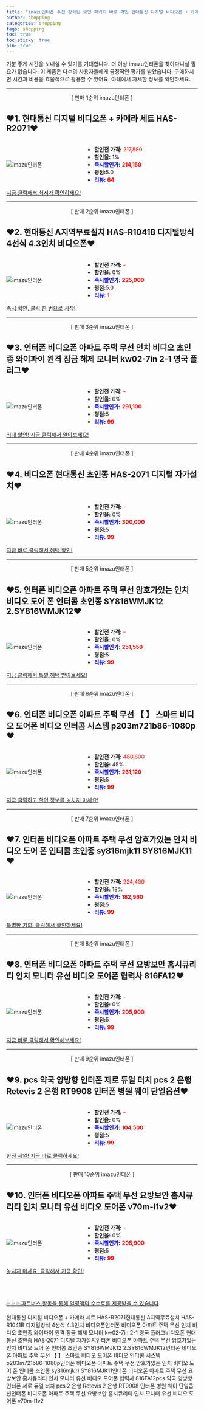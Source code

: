 ```yaml
---
title: "imazu인터폰 추천 강화된 보안 패키지 바로 확인 현대통신 디지털 비디오폰 + 카메라"
author: shopping
categories: shopping
tags: shopping
toc: true
toc_sticky: true
pin: true
---
```

기분 좋게 시간을 보내실 수 있기를 기대합니다. 더 이상 imazu인터폰을 찾아다니실 필요가 없습니다. 이 제품은 다수의 사용자들에게 긍정적인 평가를 받았습니다. 구매하시면 시간과 비용을 효율적으로 활용할 수 있어요. 아래에서 자세한 정보를 확인하세요.

---
<p class="toplist" style="margin: 0 auto; display: block; width: fit-content;">[ 판매 1순위 imazu인터폰 ]</p>

<h2><strong>❤️1. 현대통신 디지털 비디오폰 + 카메라 세트 HAS-R2071❤️</strong></h2>

<div style="display: flex; align-items: center;">
    <div style="flex: 0.4;">
        <img src="https://thumbnail8.coupangcdn.com/thumbnails/remote/230x230ex/image/retail/images/2020/02/28/9/3/1d9ee181-0f1a-466d-91ff-fe7048698955.jpg" alt="imazu인터폰" style="max-width: 100%;">
    </div>
    <div style="flex: 0.6; margin-left: 10px;">
        <ul>
            <li><strong>할인전 가격:</strong> <del style="color: red;">217,880</del></li>
            <li><strong>할인율:</strong> 1%</li>
            <li><span style='color:blue'><strong>즉시할인가:</strong></span> <span style='color:red'><strong>214,150</strong></span></li>
            <li><strong>평점:</strong>5.0</li>
            <li><span style='color:blue'><strong>리뷰:</strong></span> <span style='color:red'><strong>64</strong></span></li>
        </ul>
    </div>
</div>
<div class="center">
    <a href="https://selin100587001.github.io?lptag=AF9450613&subid=githubio&pageKey=1300987970&traceid=V0-153&itemId=2314732084&vendorItemId=70311473431" class="myButton">
        지금 클릭해서 최저가 확인하세요!
    </a>
</div>


---
<p class="toplist" style="margin: 0 auto; display: block; width: fit-content;">[ 판매 2순위 imazu인터폰 ]</p>

<h2><strong>❤️2. 현대통신 A지역무료설치 HAS-R1041B 디지털방식 4선식 4.3인치 비디오폰❤️</strong></h2>

<div style="display: flex; align-items: center;">
    <div style="flex: 0.4;">
        <img src="https://thumbnail10.coupangcdn.com/thumbnails/remote/230x230ex/image/vendor_inventory/96f8/2f1987bf3a4dd0eafb00e63836113a8057f1c511643c9a0a7d1b4c270743.jpg" alt="imazu인터폰" style="max-width: 100%;">
    </div>
    <div style="flex: 0.6; margin-left: 10px;">
        <ul>
            <li><strong>할인전 가격:</strong> <del style="color: red;">-</del></li>
            <li><strong>할인율:</strong> 0%</li>
            <li><span style='color:blue'><strong>즉시할인가:</strong></span> <span style='color:red'><strong>225,000</strong></span></li>
            <li><strong>평점:</strong>5.0</li>
            <li><span style='color:blue'><strong>리뷰:</strong></span> <span style='color:red'><strong>1</strong></span></li>
        </ul>
    </div>
</div>
<div class="center">
    <a href="https://selin100587001.github.io?lptag=AF9450613&subid=githubio&pageKey=1898625463&traceid=V0-153&itemId=3225228905&vendorItemId=71212476644" class="myButton">
        즉시 확인, 클릭 한 번으로 시작!
    </a>
</div>


---
<p class="toplist" style="margin: 0 auto; display: block; width: fit-content;">[ 판매 3순위 imazu인터폰 ]</p>

<h2><strong>❤️3. 인터폰 비디오폰 아파트 주택 무선 인치 비디오 초인종 와이파이 원격 잠금 해제 모니터 kw02-7in 2-1 영국 플러그❤️</strong></h2>

<div style="display: flex; align-items: center;">
    <div style="flex: 0.4;">
        <img src="https://thumbnail9.coupangcdn.com/thumbnails/remote/230x230ex/image/vendor_inventory/2e6b/04939caf052cb2a84c26ae39a11a194ae637c3f49ddc21187bd378694b5e.jpeg" alt="imazu인터폰" style="max-width: 100%;">
    </div>
    <div style="flex: 0.6; margin-left: 10px;">
        <ul>
            <li><strong>할인전 가격:</strong> <del style="color: red;">-</del></li>
            <li><strong>할인율:</strong> 0%</li>
            <li><span style='color:blue'><strong>즉시할인가:</strong></span> <span style='color:red'><strong>291,100</strong></span></li>
            <li><strong>평점:</strong>5</li>
            <li><span style='color:blue'><strong>리뷰:</strong></span> <span style='color:red'><strong>99</strong></span></li>
        </ul>
    </div>
</div>
<div class="center">
    <a href="https://selin100587001.github.io?lptag=AF9450613&subid=githubio&pageKey=6773147559&traceid=V0-153&itemId=15908829819&vendorItemId=84014969383" class="myButton">
        최대 할인! 지금 클릭해서 알아보세요!
    </a>
</div>


---
<p class="toplist" style="margin: 0 auto; display: block; width: fit-content;">[ 판매 4순위 imazu인터폰 ]</p>

<h2><strong>❤️4. 비디오폰 현대통신 초인종 HAS-2071 디지털 자가설치❤️</strong></h2>

<div style="display: flex; align-items: center;">
    <div style="flex: 0.4;">
        <img src="https://thumbnail8.coupangcdn.com/thumbnails/remote/230x230ex/image/vendor_inventory/4c3d/591fed43269bec460812bf8903768c95488693e6188767a562f0e2d68738.jpg" alt="imazu인터폰" style="max-width: 100%;">
    </div>
    <div style="flex: 0.6; margin-left: 10px;">
        <ul>
            <li><strong>할인전 가격:</strong> <del style="color: red;">-</del></li>
            <li><strong>할인율:</strong> 0%</li>
            <li><span style='color:blue'><strong>즉시할인가:</strong></span> <span style='color:red'><strong>300,000</strong></span></li>
            <li><strong>평점:</strong>5</li>
            <li><span style='color:blue'><strong>리뷰:</strong></span> <span style='color:red'><strong>99</strong></span></li>
        </ul>
    </div>
</div>
<div class="center">
    <a href="https://selin100587001.github.io?lptag=AF9450613&subid=githubio&pageKey=1215345788&traceid=V0-153&itemId=2205000837&vendorItemId=70202849016" class="myButton">
        지금 바로 클릭해서 혜택 확인!
    </a>
</div>


---
<p class="toplist" style="margin: 0 auto; display: block; width: fit-content;">[ 판매 5순위 imazu인터폰 ]</p>

<h2><strong>❤️5. 인터폰 비디오폰 아파트 주택 무선 암호가있는 인치 비디오 도어 폰 인터콤 초인종 SY816WMJK12 2.SY816WMJK12❤️</strong></h2>

<div style="display: flex; align-items: center;">
    <div style="flex: 0.4;">
        <img src="https://thumbnail10.coupangcdn.com/thumbnails/remote/230x230ex/image/vendor_inventory/7fff/1b3ca5debf434e60270dd2688406533d2b8808864ae91a08fff68270779a.jpeg" alt="imazu인터폰" style="max-width: 100%;">
    </div>
    <div style="flex: 0.6; margin-left: 10px;">
        <ul>
            <li><strong>할인전 가격:</strong> <del style="color: red;">-</del></li>
            <li><strong>할인율:</strong> 0%</li>
            <li><span style='color:blue'><strong>즉시할인가:</strong></span> <span style='color:red'><strong>251,550</strong></span></li>
            <li><strong>평점:</strong>5</li>
            <li><span style='color:blue'><strong>리뷰:</strong></span> <span style='color:red'><strong>99</strong></span></li>
        </ul>
    </div>
</div>
<div class="center">
    <a href="https://selin100587001.github.io?lptag=AF9450613&subid=githubio&pageKey=5652596965&traceid=V0-153&itemId=9254955475&vendorItemId=84014992206" class="myButton">
        지금 클릭해서 특별 혜택 받아보세요!
    </a>
</div>


---
<p class="toplist" style="margin: 0 auto; display: block; width: fit-content;">[ 판매 6순위 imazu인터폰 ]</p>

<h2><strong>❤️6. 인터폰 비디오폰 아파트 주택 무선 【 】 스마트 비디오 도어폰 비디오 인터콤 시스템 p203m721b86-1080p❤️</strong></h2>

<div style="display: flex; align-items: center;">
    <div style="flex: 0.4;">
        <img src="https://thumbnail10.coupangcdn.com/thumbnails/remote/230x230ex/image/vendor_inventory/5bfa/cb6066fd42671881a45c3b2c86971bdf88a3b7a5bd2b44cca35afa300182.jpeg" alt="imazu인터폰" style="max-width: 100%;">
    </div>
    <div style="flex: 0.6; margin-left: 10px;">
        <ul>
            <li><strong>할인전 가격:</strong> <del style="color: red;">480,800</del></li>
            <li><strong>할인율:</strong> 45%</li>
            <li><span style='color:blue'><strong>즉시할인가:</strong></span> <span style='color:red'><strong>261,120</strong></span></li>
            <li><strong>평점:</strong>5</li>
            <li><span style='color:blue'><strong>리뷰:</strong></span> <span style='color:red'><strong>99</strong></span></li>
        </ul>
    </div>
</div>
<div class="center">
    <a href="https://selin100587001.github.io?lptag=AF9450613&subid=githubio&pageKey=6683239542&traceid=V0-153&itemId=15418940062&vendorItemId=84014984600" class="myButton">
        지금 클릭하고 할인 정보를 놓치지 마세요!
    </a>
</div>


---
<p class="toplist" style="margin: 0 auto; display: block; width: fit-content;">[ 판매 7순위 imazu인터폰 ]</p>

<h2><strong>❤️7. 인터폰 비디오폰 아파트 주택 무선 암호가있는 인치 비디오 도어 폰 인터콤 초인종 sy816mjk11 SY816MJK11❤️</strong></h2>

<div style="display: flex; align-items: center;">
    <div style="flex: 0.4;">
        <img src="https://thumbnail8.coupangcdn.com/thumbnails/remote/230x230ex/image/vendor_inventory/b4b7/73b1d9c78bbc4564002a6c727171ca42578d453723b1ccf080daea36a1dd.jpeg" alt="imazu인터폰" style="max-width: 100%;">
    </div>
    <div style="flex: 0.6; margin-left: 10px;">
        <ul>
            <li><strong>할인전 가격:</strong> <del style="color: red;">224,400</del></li>
            <li><strong>할인율:</strong> 18%</li>
            <li><span style='color:blue'><strong>즉시할인가:</strong></span> <span style='color:red'><strong>182,960</strong></span></li>
            <li><strong>평점:</strong>5</li>
            <li><span style='color:blue'><strong>리뷰:</strong></span> <span style='color:red'><strong>99</strong></span></li>
        </ul>
    </div>
</div>
<div class="center">
    <a href="https://selin100587001.github.io?lptag=AF9450613&subid=githubio&pageKey=6743480893&traceid=V0-153&itemId=15749901434&vendorItemId=84014992198" class="myButton">
        특별한 기회! 클릭해서 확인하세요!
    </a>
</div>


---
<p class="toplist" style="margin: 0 auto; display: block; width: fit-content;">[ 판매 8순위 imazu인터폰 ]</p>

<h2><strong>❤️8. 인터폰 비디오폰 아파트 주택 무선 요방보안 홈시큐리티 인치 모니터 유선 비디오 도어폰 협력사 816FA12❤️</strong></h2>

<div style="display: flex; align-items: center;">
    <div style="flex: 0.4;">
        <img src="https://thumbnail8.coupangcdn.com/thumbnails/remote/230x230ex/image/vendor_inventory/fdfa/b1697cb01c01780db40fbb5f96dcea042e2566957256cb5b0c2503ac0c95.jpeg" alt="imazu인터폰" style="max-width: 100%;">
    </div>
    <div style="flex: 0.6; margin-left: 10px;">
        <ul>
            <li><strong>할인전 가격:</strong> <del style="color: red;">-</del></li>
            <li><strong>할인율:</strong> 0%</li>
            <li><span style='color:blue'><strong>즉시할인가:</strong></span> <span style='color:red'><strong>205,900</strong></span></li>
            <li><strong>평점:</strong>5</li>
            <li><span style='color:blue'><strong>리뷰:</strong></span> <span style='color:red'><strong>99</strong></span></li>
        </ul>
    </div>
</div>
<div class="center">
    <a href="https://selin100587001.github.io?lptag=AF9450613&subid=githubio&pageKey=5609538952&traceid=V0-153&itemId=9060858043&vendorItemId=84014957354" class="myButton">
        지금 바로 클릭해서 확인해보세요!
    </a>
</div>


---
<p class="toplist" style="margin: 0 auto; display: block; width: fit-content;">[ 판매 9순위 imazu인터폰 ]</p>

<h2><strong>❤️9. pcs 약국 양방향 인터폰 제로 듀얼 터치 pcs 2 은행 Retevis 2 은행 RT9908 인터폰 병원 웨이 단일옵션❤️</strong></h2>

<div style="display: flex; align-items: center;">
    <div style="flex: 0.4;">
        <img src="https://thumbnail7.coupangcdn.com/thumbnails/remote/230x230ex/image/vendor_inventory/0ff1/1c43d69d416ba9d836cd0692adb9600c35a0fcb3c88ae86efa3b333407d7.jpg" alt="imazu인터폰" style="max-width: 100%;">
    </div>
    <div style="flex: 0.6; margin-left: 10px;">
        <ul>
            <li><strong>할인전 가격:</strong> <del style="color: red;">-</del></li>
            <li><strong>할인율:</strong> 0%</li>
            <li><span style='color:blue'><strong>즉시할인가:</strong></span> <span style='color:red'><strong>104,500</strong></span></li>
            <li><strong>평점:</strong>5</li>
            <li><span style='color:blue'><strong>리뷰:</strong></span> <span style='color:red'><strong>99</strong></span></li>
        </ul>
    </div>
</div>
<div class="center">
    <a href="https://selin100587001.github.io?lptag=AF9450613&subid=githubio&pageKey=5964472703&traceid=V0-153&itemId=10699005303&vendorItemId=89718573817" class="myButton">
        한정 세일! 지금 바로 클릭하세요!
    </a>
</div>


---
<p class="toplist" style="margin: 0 auto; display: block; width: fit-content;">[ 판매 10순위 imazu인터폰 ]</p>

<h2><strong>❤️10. 인터폰 비디오폰 아파트 주택 무선 요방보안 홈시큐리티 인치 모니터 유선 비디오 도어폰 v70m-l1v2❤️</strong></h2>

<div style="display: flex; align-items: center;">
    <div style="flex: 0.4;">
        <img src="https://thumbnail9.coupangcdn.com/thumbnails/remote/230x230ex/image/vendor_inventory/a422/a10b683d03b54a073bdda9ff6e23e3dc763ec5898bf1ddb46d43548d5746.jpeg" alt="imazu인터폰" style="max-width: 100%;">
    </div>
    <div style="flex: 0.6; margin-left: 10px;">
        <ul>
            <li><strong>할인전 가격:</strong> <del style="color: red;">-</del></li>
            <li><strong>할인율:</strong> 0%</li>
            <li><span style='color:blue'><strong>즉시할인가:</strong></span> <span style='color:red'><strong>205,900</strong></span></li>
            <li><strong>평점:</strong>5</li>
            <li><span style='color:blue'><strong>리뷰:</strong></span> <span style='color:red'><strong>99</strong></span></li>
        </ul>
    </div>
</div>
<div class="center">
    <a href="https://selin100587001.github.io?lptag=AF9450613&subid=githubio&pageKey=6941652132&traceid=V0-153&itemId=16835616324&vendorItemId=84014957341" class="myButton">
        놓치지 마세요! 클릭해서 지금 확인!
    </a>
</div>

<br><br><br>[💦 💦 💦 파트너스 활동을 통해 일정액의 수수료를 제공받을 수 있습니다](https://link.coupang.com/a/bcpT2c)<br><br>현대통신 디지털 비디오폰 + 카메라 세트 HAS-R2071현대통신 A지역무료설치 HAS-R1041B 디지털방식 4선식 4.3인치 비디오폰인터폰 비디오폰 아파트 주택 무선 인치 비디오 초인종 와이파이 원격 잠금 해제 모니터 kw02-7in 2-1 영국 플러그비디오폰 현대통신 초인종 HAS-2071 디지털 자가설치인터폰 비디오폰 아파트 주택 무선 암호가있는 인치 비디오 도어 폰 인터콤 초인종 SY816WMJK12 2.SY816WMJK12인터폰 비디오폰 아파트 주택 무선 【 】 스마트 비디오 도어폰 비디오 인터콤 시스템 p203m721b86-1080p인터폰 비디오폰 아파트 주택 무선 암호가있는 인치 비디오 도어 폰 인터콤 초인종 sy816mjk11 SY816MJK11인터폰 비디오폰 아파트 주택 무선 요방보안 홈시큐리티 인치 모니터 유선 비디오 도어폰 협력사 816FA12pcs 약국 양방향 인터폰 제로 듀얼 터치 pcs 2 은행 Retevis 2 은행 RT9908 인터폰 병원 웨이 단일옵션인터폰 비디오폰 아파트 주택 무선 요방보안 홈시큐리티 인치 모니터 유선 비디오 도어폰 v70m-l1v2